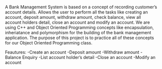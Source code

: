A Bank Management System is based on a concept of recording customer’s account details. Allows the user to perform all the tasks like creating an account, deposit amount, withdraw amount, check balance, view all account holders detail, close an account and modify an account. We are using C++ and Object Oriented Programming concepts like encapsulation, inheriatance and polymorphism for the building of the bank management application. The purpose of this project is to practice all of these concepts for our Object Oriented Programming class.

Feautures:
-Create an account
-Deposit amount
-Withdraw amount
-Balance Enquiry
-List account holder’s detail
-Close an account
-Modify an account
